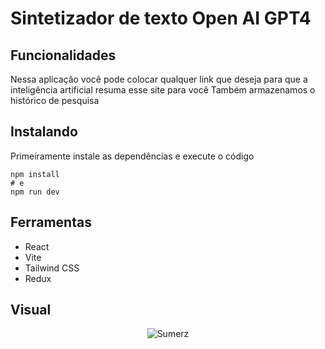 # Sintetizador de texto Open AI GPT4

## Funcionalidades
Nessa aplicação você pode colocar qualquer link que deseja para que a inteligência artificial resuma esse site para você
Também armazenamos o histórico de pesquisa 

## Instalando
Primeiramente instale as dependências e execute o código
```
npm install
# e
npm run dev
```
## Ferramentas
+ React
+ Vite
+ Tailwind CSS
+ Redux

## Visual
<div align="center">
  <img src="https://github.com/T4vexx/SintetizadorDeText-Open-Ai-GPT-4/assets/68335367/25fdaebc-c531-4b6f-80c8-96280530eef7" alt="Sumerz" />
</div>


